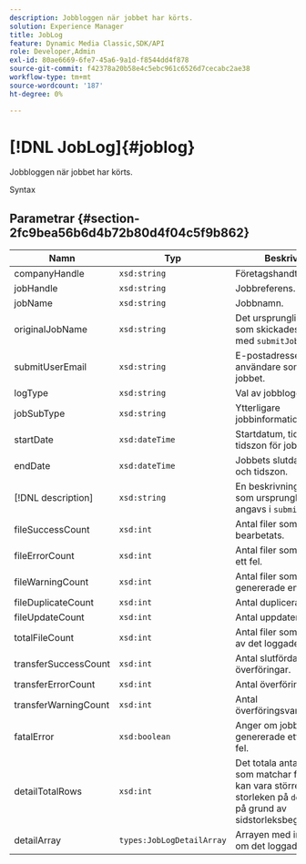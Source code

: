 ```yaml
---
description: Jobbloggen när jobbet har körts.
solution: Experience Manager
title: JobLog
feature: Dynamic Media Classic,SDK/API
role: Developer,Admin
exl-id: 80ae6669-6fe7-45a6-9a1d-f8544dd4f878
source-git-commit: f42378a20b58e4c5ebc961c6526d7cecabc2ae38
workflow-type: tm+mt
source-wordcount: '187'
ht-degree: 0%

---
```


# [!DNL JobLog]{#joblog}

Jobbloggen när jobbet har körts.

Syntax

## Parametrar {#section-2fc9bea56b6d4b72b80d4f04c5f9b862}

| Namn | Typ | Beskrivning |
|---|---|---|
| companyHandle | `xsd:string` | Företagshandtag. |
| jobHandle | `xsd:string` | Jobbreferens. |
| jobName | `xsd:string` | Jobbnamn. |
| originalJobName | `xsd:string` | Det ursprungliga namnet som skickades för jobbet med `submitJob`. |
| submitUserEmail | `xsd:string` | E-postadressen till den användare som skickade jobbet. |
| logType | `xsd:string` | Val av jobbloggstyper. |
| jobSubType | `xsd:string` | Ytterligare jobbinformation. |
| startDate | `xsd:dateTime` | Startdatum, tid och tidszon för jobbet. |
| endDate | `xsd:dateTime` | Jobbets slutdatum, tid och tidszon. |
| [!DNL description] | `xsd:string` | En beskrivning av jobbet som ursprungligen angavs i `submitJob`. |
| fileSuccessCount | `xsd:int` | Antal filer som har bearbetats. |
| fileErrorCount | `xsd:int` | Antal filer som orsakade ett fel. |
| fileWarningCount | `xsd:int` | Antal filer som genererade en varning. |
| fileDuplicateCount | `xsd:int` | Antal duplicerade filer. |
| fileUpdateCount | `xsd:int` | Antal uppdaterade filer. |
| totalFileCount | `xsd:int` | Antal filer som bearbetats av det loggade jobbet. |
| transferSuccessCount | `xsd:int` | Antal slutförda överföringar. |
| transferErrorCount | `xsd:int` | Antal överföringsfel. |
| transferWarningCount | `xsd:int` | Antal överföringsvarningar. |
| fatalError | `xsd:boolean` | Anger om jobbet genererade ett allvarligt fel. |
| detailTotalRows | `xsd:int` | Det totala antalet rader som matchar frågan, som kan vara större än storleken på `detailArray` på grund av sidstorleksbegränsningar. |
| detailArray | `types:JobLogDetailArray` | Arrayen med information om det loggade jobbet. |
